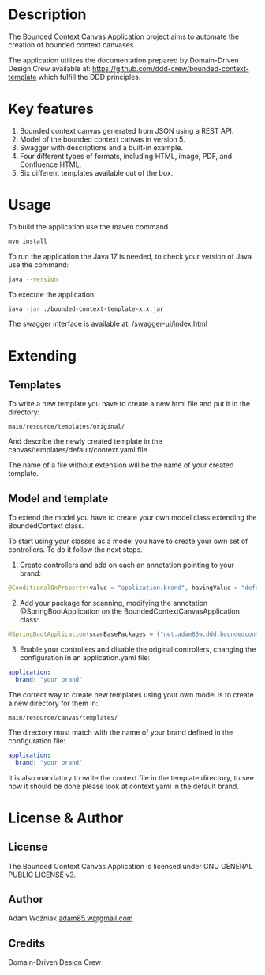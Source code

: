 # Description
The Bounded Context Canvas Application project aims to automate the creation of bounded context canvases.

The application utilizes the documentation prepared by Domain-Driven Design Crew  available at: https://github.com/ddd-crew/bounded-context-template which fulfill the DDD principles.

# Key features
1. Bounded context canvas generated from JSON using a REST API.
2. Model of the bounded context canvas in version 5.
3. Swagger with descriptions and a built-in example.
4. Four different types of formats, including HTML, image, PDF, and Confluence HTML.
5. Six different templates available out of the box.

# Usage
To build the application use the maven command
```bash
mvn install
```
To run the application the Java 17 is needed, to check your version of Java use the command:
```bash
java --version
```
To execute the application:
```bash
java -jar ./bounded-context-template-x.x.jar
```
The swagger interface is available at: /swagger-ui/index.html


# Extending
## Templates
To write a new template you have to create a new html file and put it in the directory: 
```
main/resource/templates/original/
```
And describe the newly created template in the canvas/templates/default/context.yaml file.

The name of a file without extension will be the name of your created template.
## Model and template
To extend the model you have to create your own model class extending the BoundedContext class.

To start using your classes as a model you have to create your own set of controllers.
To do it follow the next steps. 

1. Create controllers and add on each an annotation pointing to your brand:
```java
@ConditionalOnProperty(value = "application.brand", havingValue = "default")
```
2. Add your package for scanning, modifying the annotation @SpringBootApplication on the BoundedContextCanvasApplication class:
```java
@SpringBootApplication(scanBasePackages = {"net.adam85w.ddd.boundedcontextcanvas", "your package goes here"})
```
3. Enable your controllers and disable the original controllers, changing the configuration in an application.yaml file:
```yaml
application:
  brand: "your brand"
```
The correct way to create new templates using your own model is to create a new directory for them in:
```
main/resource/canvas/templates/
```
The directory must match with the name of your brand defined in the configuration file:
```yaml
application:
  brand: "your brand"
```
It is also mandatory to write the context file in the template directory, to see how it should be done please look at context.yaml in the default brand.
# License & Author
## License
The Bounded Context Canvas Application is licensed under GNU GENERAL PUBLIC LICENSE v3.
## Author
Adam Woźniak <adam85.w@gmail.com>
## Credits
Domain-Driven Design Crew 


